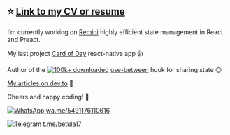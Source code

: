 ## :star: [Link to my CV or resume](https://github.com/betula/resume/blob/master/README.md#readme)

I’m currently working on [Remini](https://github.com/betula/remini) highly efficient state management in React and Preact.

My last project [Card of Day](http://card-of-day.com/get-app) react-native app :+1:

Author of the [![100k+ downloaded](https://img.shields.io/npm/dt/use-between?style=flat-square)](https://github.com/betula/use-between) [use-between](https://github.com/betula/use-between) hook for sharing state :blush:

[My articles on dev.to](https://dev.to/betula) :book:

Cheers and happy coding! 👋

<p align="left">
<p><a href="https://wa.me/5491176110616"><img alt="WhatsApp"
src="https://img.shields.io/badge/WhatsApp-25D366.svg?&style=flat-square&logo=WhatsApp&logoColor=white"></a>
<a href="https://wa.me/5491176110616">wa.me/5491176110616</a></p>
    
<p><a href="https://t.me/betula17"><img alt="Telegram"
src="https://img.shields.io/badge/Telegram-%232CA5E0.svg?&style=flat-square&logo=Telegram&logoColor=white"></a>
<a href="https://t.me/betula17">t.me/betula17</a></p>

<!-- </p>
<p align="left"> -->
<!-- <a href="https://www.paypal.me/betula17/3"><img src="https://img.shields.io/badge/support-PayPal-blue?logo=PayPal&style=flat-square&label=Sponsor" alt="To sponsor Slava Birch's research in the Open Source area"/></a> -->
</p>
<!--
**betula/betula** is a ✨ _special_ ✨ repository because its `README.md` (this file) appears on your GitHub profile.

Here are some ideas to get you started:

- 🔭 I’m currently working on ...
- 🌱 I’m currently learning ...
- 👯 I’m looking to collaborate on ...
- 🤔 I’m looking for help with ...
- 💬 Ask me about ...
- 📫 How to reach me: ...
- 😄 Pronouns: ...
- ⚡ Fun fact: ...
-->

